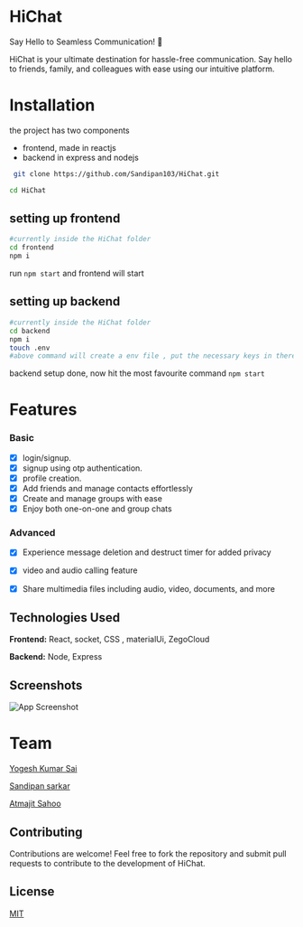 
# HiChat
 Say Hello to Seamless Communication! 🚀

HiChat is your ultimate destination for hassle-free communication. Say hello to friends, family, and colleagues with ease using our intuitive platform.




# Installation

the project has two components

- frontend, made in reactjs
- backend in express and nodejs

```bash
 git clone https://github.com/Sandipan103/HiChat.git
```

```bash
cd HiChat
```

## setting up frontend

```bash
#currently inside the HiChat folder
cd frontend
npm i
```

run `npm start` and frontend will start

## setting up backend

```bash
#currently inside the HiChat folder
cd backend
npm i
touch .env
#above command will create a env file , put the necessary keys in there
```

backend setup done, now hit the most favourite command `npm start`





    
# Features

### Basic

- [x] login/signup.
- [x] signup using otp authentication.
- [x] profile creation.
- [x] Add friends and manage contacts effortlessly
- [x] Create and manage groups with ease
- [x] Enjoy both one-on-one and group chats

### Advanced
- [x] Experience message deletion and destruct timer for added privacy
- [x] video and audio calling feature
- [x] Share multimedia files including audio, video, documents, and more





## Technologies Used

**Frontend:** React, socket, CSS , materialUi,  ZegoCloud

**Backend:** Node, Express


## Screenshots

![App Screenshot](https://via.placeholder.com/468x300?text=App+Screenshot+Here)


# Team
[Yogesh Kumar Sai](https://github.com/w3yogesh/)

[Sandipan sarkar](https://github.com/Sandipan103/)

[Atmajit Sahoo](https://github.com/atmajitsahu100/)




## Contributing


Contributions are welcome! Feel free to fork the repository and submit pull requests to contribute to the development of HiChat.


## License

[MIT](https://choosealicense.com/licenses/mit/)

